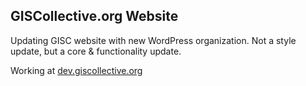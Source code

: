 GISCollective.org Website
-------------------------

Updating GISC website with new WordPress organization. Not a style update, but a core & functionality update.

Working at [dev.giscollective.org](http://dev.giscollective.org)
